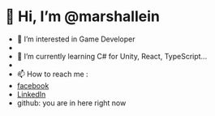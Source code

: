 # 👋 Hi, I’m @marshallein


- 👀 I’m interested in Game Developer
- 
- 🌱 I’m currently learning C# for Unity, React, TypeScript...
- 
- 📫 How to reach me :
- [facebook](https://www.facebook.com/ann.trann.tna/)
- [LinkedIn](https://www.linkedin.com/in/louis-tran-94bb18211/)
- github: you are in here right now

<!---
marshallein/marshallein is a ✨ special ✨ repository because its `README.md` (this file) appears on your GitHub profile.
You can click the Preview link to take a look at your changes.
--->
